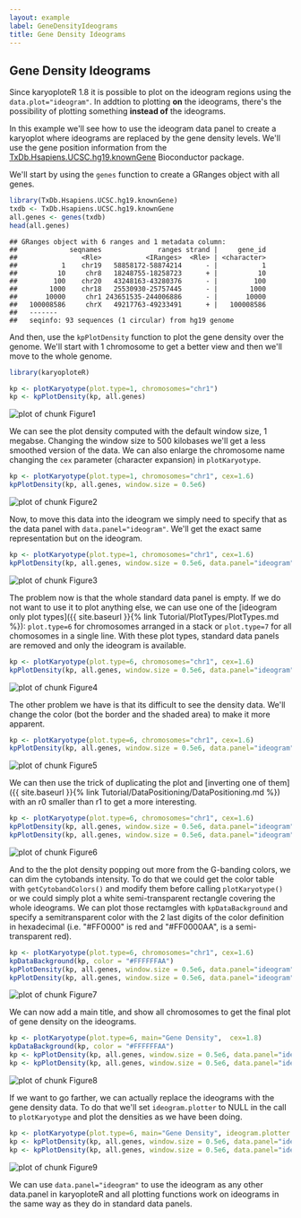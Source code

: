 ```yaml
---
layout: example
label: GeneDensityIdeograms
title: Gene Density Ideograms
---
```





## Gene Density Ideograms

Since karyoploteR 1.8 it is possible to plot on the ideogram regions using the 
`data.plot="ideogram"`. In addtion to plotting **on** the ideograms, there's the
possibility of plotting something **instead of** the ideograms.

In this example we'll see how to use the ideogram data panel to create a 
karyoplot where ideograms are replaced by the gene density levels. We'll 
use the gene position information from the 
[TxDb.Hsapiens.UCSC.hg19.knownGene](https://bioconductor.org/packages/TxDb.Hsapiens.UCSC.hg19.knownGene)
Bioconductor package.  

We'll start by using the `genes` function to create a GRanges object
with all genes.



```r
library(TxDb.Hsapiens.UCSC.hg19.knownGene)
txdb <- TxDb.Hsapiens.UCSC.hg19.knownGene
all.genes <- genes(txdb)
head(all.genes)
```

```
## GRanges object with 6 ranges and 1 metadata column:
##             seqnames              ranges strand |     gene_id
##                <Rle>           <IRanges>  <Rle> | <character>
##           1    chr19   58858172-58874214      - |           1
##          10     chr8   18248755-18258723      + |          10
##         100    chr20   43248163-43280376      - |         100
##        1000    chr18   25530930-25757445      - |        1000
##       10000     chr1 243651535-244006886      - |       10000
##   100008586     chrX   49217763-49233491      + |   100008586
##   -------
##   seqinfo: 93 sequences (1 circular) from hg19 genome
```

And then, use the `kpPlotDensity` function to plot the gene density over the 
genome. We'll start with 1 chromosome to get a better view and then we'll 
move to the whole genome.


```r
library(karyoploteR)

kp <- plotKaryotype(plot.type=1, chromosomes="chr1")
kp <- kpPlotDensity(kp, all.genes)
```

![plot of chunk Figure1](images//Figure1-1.png)

We can see the plot density computed with the default window size, 1 megabse.
Changing the window size to 500 kilobases we'll get a less smoothed version of
the data. We can also enlarge the chromosome name changing the `cex` parameter
(character expansion) in `plotKaryotype`.


```r
kp <- plotKaryotype(plot.type=1, chromosomes="chr1", cex=1.6)
kpPlotDensity(kp, all.genes, window.size = 0.5e6)
```

![plot of chunk Figure2](images//Figure2-1.png)


Now, to move this data into the ideogram we simply need to specify that as the 
data panel with `data.panel="ideogram"`. We'll get the exact same representation
but on the ideogram.


```r
kp <- plotKaryotype(plot.type=1, chromosomes="chr1", cex=1.6)
kpPlotDensity(kp, all.genes, window.size = 0.5e6, data.panel="ideogram")
```

![plot of chunk Figure3](images//Figure3-1.png)

The problem now is that the whole standard data panel is empty. If we do not
want to use it to plot anything else, we can use one of the 
[ideogram only plot types]({{ site.baseurl }}{% link Tutorial/PlotTypes/PlotTypes.md %}):
`plot.type=6` for chromosomes arranged in a stack or `plot.type=7` for all
chomosomes in a single line. With these plot types, standard data panels are 
removed and only the ideogram is available.


```r
kp <- plotKaryotype(plot.type=6, chromosomes="chr1", cex=1.6)
kpPlotDensity(kp, all.genes, window.size = 0.5e6, data.panel="ideogram")
```

![plot of chunk Figure4](images//Figure4-1.png)

The other problem we have is that its difficult to see the density data. 
We'll change the color (bot the border and the shaded area) to make it more
apparent.


```r
kp <- plotKaryotype(plot.type=6, chromosomes="chr1", cex=1.6)
kpPlotDensity(kp, all.genes, window.size = 0.5e6, data.panel="ideogram", col="#3388FF", border="#3388FF")
```

![plot of chunk Figure5](images//Figure5-1.png)

We can then use the trick of duplicating the plot and [inverting
one of them]({{ site.baseurl }}{% link Tutorial/DataPositioning/DataPositioning.md %})
with an r0 smaller than r1 to get a more interesting.


```r
kp <- plotKaryotype(plot.type=6, chromosomes="chr1", cex=1.6)
kpPlotDensity(kp, all.genes, window.size = 0.5e6, data.panel="ideogram", col="#3388FF", border="#3388FF", r0=0.5, r1=1)
kpPlotDensity(kp, all.genes, window.size = 0.5e6, data.panel="ideogram", col="#3388FF", border="#3388FF", r0=0.5, r1=0)
```

![plot of chunk Figure6](images//Figure6-1.png)

And to the the plot density popping out more from the G-banding colors, we
can dim the cytobands intensity. To do that we could get the color table
with `getCytobandColors()` and modify them before calling `plotKaryotype()` 
or we could simply plot a white semi-transparent rectangle covering the 
whole ideograms. We can plot those rectamgles with `kpDataBackground` and 
specify a semitransparent color with the 2 last digits of the color definition 
in hexadecimal (i.e. "#FF0000" is red and "#FF0000AA", is a semi-transparent
red).


```r
kp <- plotKaryotype(plot.type=6, chromosomes="chr1", cex=1.6)
kpDataBackground(kp, color = "#FFFFFFAA")
kpPlotDensity(kp, all.genes, window.size = 0.5e6, data.panel="ideogram", col="#3388FF", border="#3388FF", r0=0.5, r1=1)
kpPlotDensity(kp, all.genes, window.size = 0.5e6, data.panel="ideogram", col="#3388FF", border="#3388FF", r0=0.5, r1=0)
```

![plot of chunk Figure7](images//Figure7-1.png)

We can now add a main title, and show all chromosomes to get the final plot
of gene density on the ideograms.


```r
kp <- plotKaryotype(plot.type=6, main="Gene Density",  cex=1.8)
kpDataBackground(kp, color = "#FFFFFFAA")
kp <- kpPlotDensity(kp, all.genes, window.size = 0.5e6, data.panel="ideogram", col="#3388FF", border="#3388FF", r0=0.5, r1=1)
kp <- kpPlotDensity(kp, all.genes, window.size = 0.5e6, data.panel="ideogram", col="#3388FF", border="#3388FF", r0=0.5, r1=0)
```

![plot of chunk Figure8](images//Figure8-1.png)


If we want to go farther, we can actually replace the ideograms with the gene
density data. To do that we'll set `ideogram.plotter` to NULL in the call 
to `plotKaryotype` and plot the densities as we have been doing.


```r
kp <- plotKaryotype(plot.type=6, main="Gene Density", ideogram.plotter = NULL, cex=1.8)
kp <- kpPlotDensity(kp, all.genes, window.size = 0.5e6, data.panel="ideogram", col="#3388FF", border="#3388FF", r0=0.5, r1=1)
kp <- kpPlotDensity(kp, all.genes, window.size = 0.5e6, data.panel="ideogram", col="#3388FF", border="#3388FF", r0=0.5, r1=0)
```

![plot of chunk Figure9](images//Figure9-1.png)


We can use  `data.panel="ideogram"` to use the ideogram as any other data.panel
in karyoploteR and all plotting functions work on ideograms in the same way as 
they do in standard data panels.



